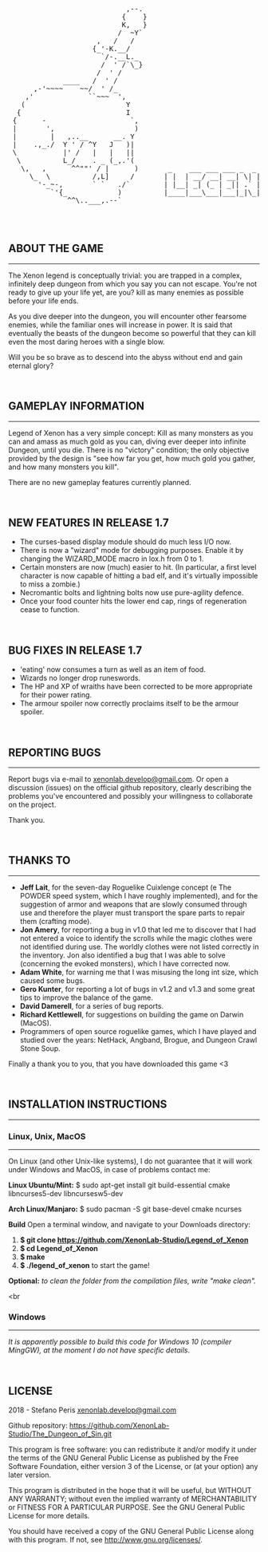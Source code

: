 <pre>
 
                            ,--.
                           {    }
                           K,   }
                          /  ~Y`
                     ,   /   /
                    {_'-K.__/
                      `/-.__L._
                      /  ' /`\_}
                     /  ' /
             ____   /  ' /
      ,-'~~~~    ~~/  ' /_
    ,'             ``~~~  ',
   (                        Y
  {                         I
 {      -                    `,
 |       ',                   )
 |        |   ,..__      __. Y
 |    .,_./  Y ' / ^Y   J   )|
 \           |' /   |   |   ||
  \          L_/    . _ (_,.'(
   \,   ,      ^^""' / |      )       _    ___ ___ ___ _  _ ___     ___  ___  __  _____ _  _  ___  _  _ 
     \_  \          /,L]     /       | |  | __/ __| __| \| |   \   / _ \| __| \ \/ / __| \| |/ _ \| \| |
       '-_~-,       ` `   ./`        | |__| _| (_ | _|| .` | |) | | (_) | _|   >  <| _|| .` | (_) | .` |
          `'{_            )          |____|___\___|___|_|\_|___/   \___/|_|   /_/\_\___|_|\_|\___/|_|\_|
              ^^\..___,.--`
                                                                    
</pre>
<br>

## ABOUT THE GAME
-----------------

The Xenon legend is conceptually trivial: you are trapped in a complex, infinitely deep dungeon from which you say you can not escape. You're not ready to give up your life yet, are you? kill as many enemies as possible before your life ends.

As you dive deeper into the dungeon, you will encounter other fearsome enemies, while the familiar ones will increase in power. It is said that eventually the beasts of the dungeon become so powerful that they can kill even the most daring heroes with a single blow.

Will you be so brave as to descend into the abyss without end and gain eternal glory?

<br>

## GAMEPLAY INFORMATION
-----------------------

Legend of Xenon has a very simple concept: Kill as many monsters as you can and amass as much gold as you can, diving ever deeper into infinite Dungeon, until you die. There is no "victory" condition; the only objective provided by the design is "see how far you get, how much gold you gather, and how many monsters you kill".

There are no new gameplay features currently planned.

<br>

NEW FEATURES IN RELEASE 1.7
---------------------------
* The curses-based display module should do much less I/O now.
* There is now a "wizard" mode for debugging purposes. Enable it by changing
  the WIZARD_MODE macro in lox.h from 0 to 1.
* Certain monsters are now (much) easier to hit. (In particular, a first
  level character is now capable of hitting a bad elf, and it's virtually
  impossible to miss a zombie.)
* Necromantic bolts and lightning bolts now use pure-agility defence.
* Once your food counter hits the lower end cap, rings of regeneration
  cease to function.
  
<br>

BUG FIXES IN RELEASE 1.7
------------------------
* 'eating' now consumes a turn as well as an item of food.
* Wizards no longer drop runeswords.
* The HP and XP of wraiths have been corrected to be more appropriate for their
  power rating.
* The armour spoiler now correctly proclaims itself to be the armour spoiler.

<br>

## REPORTING BUGS
-----------------

Report bugs via e-mail to xenonlab.develop@gmail.com. Or open a discussion (issues) on the official github repository, clearly describing the problems you've encountered and possibly your willingness to collaborate on the project.

Thank you.

<br>

## THANKS TO
------------

* **Jeff Lait**, for the seven-day Roguelike Cuixlenge concept (e The POWDER speed system, which I have roughly implemented), and for the suggestion of armor and weapons that are slowly consumed through use and therefore the player must transport the spare parts to repair them (crafting mode).
* **Jon Amery**, for reporting a bug in v1.0 that led me to discover that I had not entered a voice to identify the scrolls while the magic clothes were not identified during use. The worldly clothes were not listed correctly in the inventory. Jon also identified a bug that I was able to solve (concerning the evoked monsters), which I have corrected now.
* **Adam White**, for warning me that I was misusing the long int size, which caused some bugs.
* **Gero Kunter**, for reporting a lot of bugs in v1.2 and v1.3 and some great tips to improve the balance of the game.
* **David Damerell**, for a series of bug reports.
* **Richard Kettlewell**, for suggestions on building the game on Darwin (MacOS).
* Programmers of open source roguelike games, which I have played and studied over the years: NetHack, Angband, Brogue, and Dungeon Crawl Stone Soup.

Finally a thank you to you, that you have downloaded this game <3

<br>

## INSTALLATION INSTRUCTIONS
----------------------------

### Linux, Unix, MacOS
----------------------

On Linux (and other Unix-like systems), I do not guarantee that it will work
under Windows and MacOS, in case of problems contact me:

**Linux Ubuntu/Mint:**
$ sudo apt-get install git build-essential cmake libncurses5-dev libncursesw5-dev

**Arch Linux/Manjaro:**
$ sudo pacman -S git base-devel cmake ncurses

**Build**
Open a terminal window, and navigate to your Downloads directory: <br>
1. **$ git clone https://github.com/XenonLab-Studio/Legend_of_Xenon** <br>
2. **$ cd Legend_of_Xenon** <br>
3. **$ make** <br>
4. **$ ./legend_of_xenon** to start the game!

**Optional:** *to clean the folder from the compilation files, write "make clean".*

<br

### Windows
-----------------

*It is apparently possible to build this code for Windows 10 (compiler MingGW), at the moment I do not have specific details*.

<br>

## LICENSE

2018 - Stefano Peris <xenonlab.develop@gmail.com>

Github repository: <https://github.com/XenonLab-Studio/The_Dungeon_of_Sin.git>

This program is free software: you can redistribute it and/or modify
it under the terms of the GNU General Public License as published by
the Free Software Foundation, either version 3 of the License, or
(at your option) any later version.

This program is distributed in the hope that it will be useful,
but WITHOUT ANY WARRANTY; without even the implied warranty of
MERCHANTABILITY or FITNESS FOR A PARTICULAR PURPOSE.  See the
GNU General Public License for more details.

You should have received a copy of the GNU General Public License
along with this program.  If not, see <http://www.gnu.org/licenses/>.
